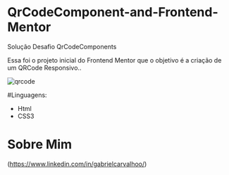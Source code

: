 # QrCodeComponent-and-Frontend-Mentor
Solução Desafio QrCodeComponents

Essa foi o projeto inicial do Frontend Mentor que o objetivo é a criação de um QRCode Responsivo..

![qrcode](https://user-images.githubusercontent.com/99823989/209997580-92c2aec8-59d7-42db-b896-a4d24fb644b4.png)

#Linguagens:
- Html
- CSS3

# Sobre Mim
(https://www.linkedin.com/in/gabrielcarvalhoo/)
